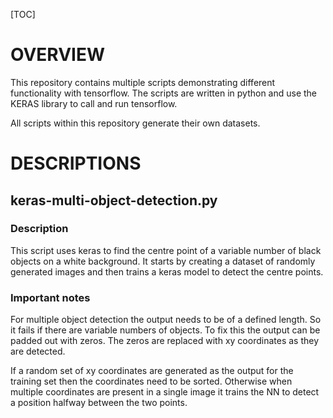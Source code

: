[TOC]



# OVERVIEW

This repository contains multiple scripts demonstrating different functionality with tensorflow. The scripts are written in python and use the KERAS library to call and run tensorflow.



All scripts within this repository generate their own datasets.



# DESCRIPTIONS



## keras-multi-object-detection.py

### Description

This script uses keras to find the centre point of a variable number of black objects on a white background. It starts by creating a dataset of randomly generated images and then trains a keras model to detect the centre points.



### Important notes

For multiple object detection the output needs to be of a defined length. So it fails if there are variable numbers of objects. To fix this the output can be padded out with zeros. The zeros are replaced with xy coordinates as they are detected.

If a random set of xy coordinates are generated as the output for the training set then the coordinates need to be sorted. Otherwise when multiple coordinates are present in a single image it trains the NN to detect a position halfway between the two points.